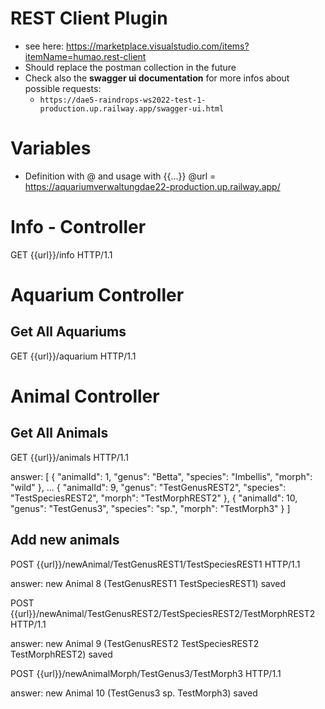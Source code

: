 # REST Client Plugin
* see here: https://marketplace.visualstudio.com/items?itemName=humao.rest-client 
* Should replace the postman collection in the future
* Check also the **swagger ui documentation** for more infos about possible requests: 
    * ``https://dae5-raindrops-ws2022-test-1-production.up.railway.app/swagger-ui.html`` 

# Variables 
* Definition with @ and usage with {{...}}
@url = https://aquariumverwaltungdae22-production.up.railway.app/

# Info - Controller
GET {{url}}/info HTTP/1.1

# Aquarium Controller
## Get All Aquariums
GET {{url}}/aquarium HTTP/1.1 


# Animal Controller

## Get All Animals
GET {{url}}/animals HTTP/1.1 

answer:
[
  {
    "animalId": 1,
    "genus": "Betta",
    "species": "Imbellis",
    "morph": "wild"
  },
  ...
  {
    "animalId": 9,
    "genus": "TestGenusREST2",
    "species": "TestSpeciesREST2",
    "morph": "TestMorphREST2"
  },
  {
    "animalId": 10,
    "genus": "TestGenus3",
    "species": "sp.",
    "morph": "TestMorph3"
  }
]
## Add new animals
POST {{url}}/newAnimal/TestGenusREST1/TestSpeciesREST1 HTTP/1.1

answer: 
new Animal 8 (TestGenusREST1 TestSpeciesREST1) saved


POST {{url}}/newAnimal/TestGenusREST2/TestSpeciesREST2/TestMorphREST2 HTTP/1.1

answer: 
new Animal 9 (TestGenusREST2 TestSpeciesREST2 TestMorphREST2) saved


POST {{url}}/newAnimalMorph/TestGenus3/TestMorph3 HTTP/1.1

answer: 
new Animal 10 (TestGenus3 sp. TestMorph3) saved
